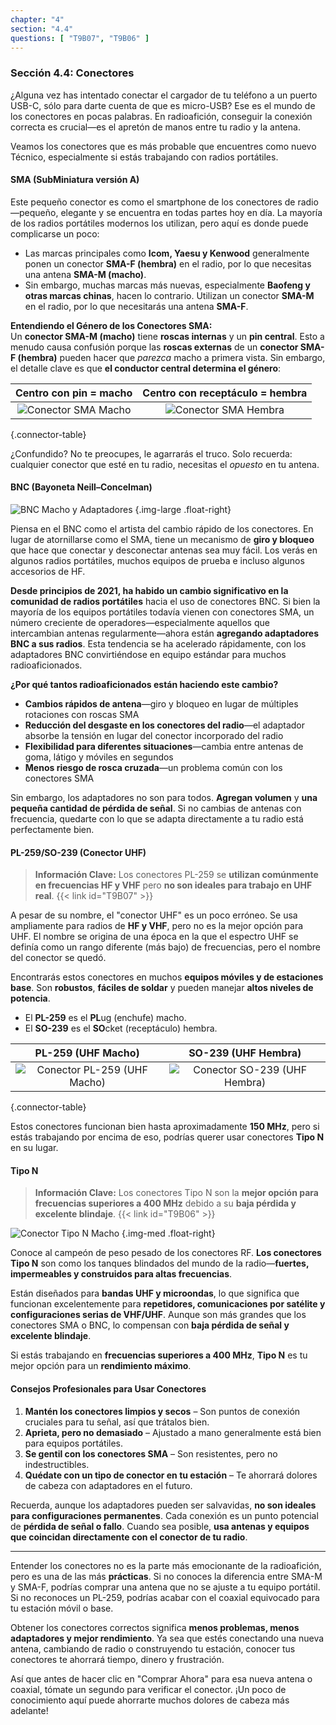 ```yaml
---
chapter: "4"
section: "4.4"
questions: [ "T9B07", "T9B06" ]
---
```

### Sección 4.4: Conectores  

¿Alguna vez has intentado conectar el cargador de tu teléfono a un puerto USB-C, sólo para darte cuenta de que es micro-USB? Ese es el mundo de los conectores en pocas palabras. En radioafición, conseguir la conexión correcta es crucial—es el apretón de manos entre tu radio y la antena.  

Veamos los conectores que es más probable que encuentres como nuevo Técnico, especialmente si estás trabajando con radios portátiles.  

#### SMA (SubMiniatura versión A)  

Este pequeño conector es como el smartphone de los conectores de radio—pequeño, elegante y se encuentra en todas partes hoy en día. La mayoría de los radios portátiles modernos los utilizan, pero aquí es donde puede complicarse un poco:  

- Las marcas principales como **Icom, Yaesu y Kenwood** generalmente ponen un conector **SMA-F (hembra)** en el radio, por lo que necesitas una antena **SMA-M (macho)**.  
- Sin embargo, muchas marcas más nuevas, especialmente **Baofeng y otras marcas chinas**, hacen lo contrario. Utilizan un conector **SMA-M** en el radio, por lo que necesitarás una antena **SMA-F**.  

**Entendiendo el Género de los Conectores SMA:**  
Un **conector SMA-M (macho)** tiene **roscas internas** y un **pin central**. Esto a menudo causa confusión porque las **roscas externas** de un **conector SMA-F (hembra)** pueden hacer que *parezca* macho a primera vista. Sin embargo, el detalle clave es que **el conductor central determina el género**:  

| Centro con **pin** = **macho** | Centro con **receptáculo** = **hembra** |
|:---------:|:-----:|
| ![Conector SMA Macho](../../../images/SMAMale.jpg) | ![Conector SMA Hembra](../../../images/SMAFemale.jpg) |
{.connector-table}

¿Confundido? No te preocupes, le agarrarás el truco. Solo recuerda: cualquier conector que esté en tu radio, necesitas el *opuesto* en tu antena.  

#### BNC (Bayoneta Neill–Concelman)  

![BNC Macho y Adaptadores](../../../images/bncadapters.jpg)
{.img-large .float-right} 

Piensa en el BNC como el artista del cambio rápido de los conectores. En lugar de atornillarse como el SMA, tiene un mecanismo de **giro y bloqueo** que hace que conectar y desconectar antenas sea muy fácil. Los verás en algunos radios portátiles, muchos equipos de prueba e incluso algunos accesorios de HF.

**Desde principios de 2021, ha habido un cambio significativo en la comunidad de radios portátiles** hacia el uso de conectores BNC. Si bien la mayoría de los equipos portátiles todavía vienen con conectores SMA, un número creciente de operadores—especialmente aquellos que intercambian antenas regularmente—ahora están **agregando adaptadores BNC a sus radios**. Esta tendencia se ha acelerado rápidamente, con los adaptadores BNC convirtiéndose en equipo estándar para muchos radioaficionados.

**¿Por qué tantos radioaficionados están haciendo este cambio?**
- **Cambios rápidos de antena**—giro y bloqueo en lugar de múltiples rotaciones con roscas SMA
- **Reducción del desgaste en los conectores del radio**—el adaptador absorbe la tensión en lugar del conector incorporado del radio
- **Flexibilidad para diferentes situaciones**—cambia entre antenas de goma, látigo y móviles en segundos
- **Menos riesgo de rosca cruzada**—un problema común con los conectores SMA

Sin embargo, los adaptadores no son para todos. **Agregan volumen** y **una pequeña cantidad de pérdida de señal**. Si no cambias de antenas con frecuencia, quedarte con lo que se adapta directamente a tu radio está perfectamente bien.


#### PL-259/SO-239 (Conector UHF)  

> **Información Clave:** Los conectores PL-259 se **utilizan comúnmente en frecuencias HF y VHF** pero **no son ideales para trabajo en UHF real**. {{< link id="T9B07" >}}

A pesar de su nombre, el "conector UHF" es un poco erróneo. Se usa ampliamente para radios de **HF y VHF**, pero no es la mejor opción para UHF. El nombre se origina de una época en la que el espectro UHF se definía como un rango diferente (más bajo) de frecuencias, pero el nombre del conector se quedó.

Encontrarás estos conectores en muchos **equipos móviles y de estaciones base**. Son **robustos**, **fáciles de soldar** y pueden manejar **altos niveles de potencia**.  

* El **PL-259** es el **PL**ug (enchufe) macho.
* El **SO-239** es el **SO**cket (receptáculo) hembra.

| PL-259 (UHF Macho) | SO-239 (UHF Hembra) |
|:---------:|:-----:|
| ![Conector PL-259 (UHF Macho)](../../../images/PL259.jpg) | ![Conector SO-239 (UHF Hembra)](../../../images/SO239.jpg) |
{.connector-table}

Estos conectores funcionan bien hasta aproximadamente **150 MHz**, pero si estás trabajando por encima de eso, podrías querer usar conectores **Tipo N** en su lugar.  

#### Tipo N  

> **Información Clave:** Los conectores Tipo N son la **mejor opción para frecuencias superiores a 400 MHz** debido a su **baja pérdida y excelente blindaje**.  {{< link id="T9B06" >}}

![Conector Tipo N Macho](../../../images/typen.jpg)
{.img-med .float-right}

Conoce al campeón de peso pesado de los conectores RF. **Los conectores Tipo N** son como los tanques blindados del mundo de la radio—**fuertes, impermeables y construidos para altas frecuencias**.  

Están diseñados para **bandas UHF y microondas**, lo que significa que funcionan excelentemente para **repetidores, comunicaciones por satélite y configuraciones serias de VHF/UHF**. Aunque son más grandes que los conectores SMA o BNC, lo compensan con **baja pérdida de señal y excelente blindaje**.  

Si estás trabajando en **frecuencias superiores a 400 MHz**, **Tipo N** es tu mejor opción para un **rendimiento máximo**.  

#### Consejos Profesionales para Usar Conectores  

1. **Mantén los conectores limpios y secos** – Son puntos de conexión cruciales para tu señal, así que trátalos bien.    
2. **Aprieta, pero no demasiado** – Ajustado a mano generalmente está bien para equipos portátiles.
3. **Se gentil con los conectores SMA** – Son resistentes, pero no indestructibles.  
4. **Quédate con un tipo de conector en tu estación** – Te ahorrará dolores de cabeza con adaptadores en el futuro.  

Recuerda, aunque los adaptadores pueden ser salvavidas, **no son ideales para configuraciones permanentes**. Cada conexión es un punto potencial de **pérdida de señal o fallo**. Cuando sea posible, **usa antenas y equipos que coincidan directamente con el conector de tu radio**.

---

Entender los conectores no es la parte más emocionante de la radioafición, pero es una de las más **prácticas**. Si no conoces la diferencia entre SMA-M y SMA-F, podrías comprar una antena que no se ajuste a tu equipo portátil. Si no reconoces un PL-259, podrías acabar con el coaxial equivocado para tu estación móvil o base.  

Obtener los conectores correctos significa **menos problemas, menos adaptadores y mejor rendimiento**. Ya sea que estés conectando una nueva antena, cambiando de radio o construyendo tu estación, conocer tus conectores te ahorrará tiempo, dinero y frustración.  

Así que antes de hacer clic en "Comprar Ahora" para esa nueva antena o coaxial, tómate un segundo para verificar el conector. ¡Un poco de conocimiento aquí puede ahorrarte muchos dolores de cabeza más adelante!
